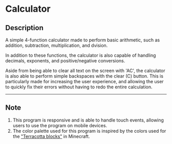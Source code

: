# Calculator

## Description
A simple 4-function calculator made to perform basic arithmetic, such as addition, subtraction, multiplication, and dvision.

In addition to these functions, the calculator is also capable of handling decimals, exponents, and positive/negative conversions.

Aside from being able to clear all text on the screen with 'AC', the calculator is also able to perform simple backspaces with the clear (C) button. This is particularly made for increasing the user experience, and allowing the user to quickly fix their errors without having to redo the entire calculation.

---

## Note
1. This program is responsive and is able to handle touch events, allowing users to use the program on mobile devices.
2. The color palette used for this program is inspired by the colors used for the ["Terracotta blocks"](https://minecraft.fandom.com/wiki/Terracotta#ID) in Minecraft.